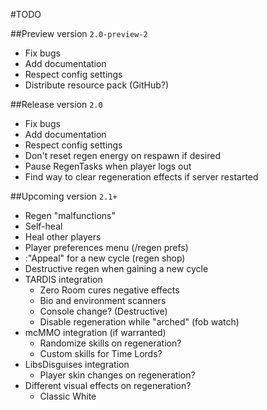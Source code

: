 #TODO

##Preview version `2.0-preview-2`
* Fix bugs
* Add documentation
* Respect config settings
* Distribute resource pack (GitHub?)

##Release version `2.0`
* Fix bugs
* Add documentation
* Respect config settings
* Don't reset regen energy on respawn if desired
* Pause RegenTasks when player logs out
* Find way to clear regeneration effects if server restarted

##Upcoming version `2.1+`
* Regen "malfunctions"
* Self-heal
* Heal other players
* Player preferences menu (/regen prefs)
* :"Appeal" for a new cycle (regen shop)
* Destructive regen when gaining a new cycle
* TARDIS integration
    * Zero Room cures negative effects
    * Bio and environment scanners
    * Console change? (Destructive)
    * Disable regeneration while "arched" (fob watch)
* mcMMO integration (if warranted)
    * Randomize skills on regeneration?
    * Custom skills for Time Lords?
* LibsDisguises integration
    * Player skin changes on regeneration?
* Different visual effects on regeneration?
    * Classic White
